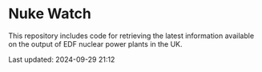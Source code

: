 # Nuke Watch

This repository includes code for retrieving the latest information available on the output of EDF nuclear power plants in the UK.

Last updated: 2024-09-29 21:12
